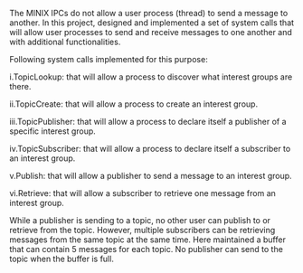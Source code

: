 The MINIX IPCs do not allow a user process (thread) to send a message to another. In this project, designed and implemented a set of system calls that will allow user processes to send and receive messages to one another and with additional functionalities.

Following system calls implemented for this purpose:

i.TopicLookup: that will allow a process to discover what interest groups are there.

ii.TopicCreate: that will allow a process to create an interest group.

iii.TopicPublisher: that will allow a process to declare itself a publisher of a specific interest group.

iv.TopicSubscriber: that will allow a process to declare itself a subscriber to an interest group.

v.Publish: that will allow a publisher to send a message to an interest group.

vi.Retrieve: that will allow a subscriber to retrieve one message from an interest group.

While a publisher is sending to a topic, no other user can publish to or retrieve from the topic. However, multiple subscribers can be retrieving messages from the same topic at the same time. Here maintained a buffer that can contain 5 messages for each topic. No publisher can send to the topic when the buffer is full.
